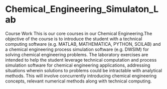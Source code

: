 # Chemical_Engineering_Simulaton_Lab
Course Work
This is our core courses in our Chemical Engineering.The objective of the course is to introduce the student with a technical computing software (e.g. MATLAB, MATHEMATICA, PYTHON, SCILAB) and a chemical engineering process simulation software (e.g. DWSIM) for solving chemical engineering problems.
The laboratory exercises are intended to help the student leverage technical computation and process simulation software for chemical engineering applications, addressing situations wherein solutions to problems could be intractable with analytical methods. This will involve concurrently introducing chemical engineering concepts, relevant numerical methods along with technical computing.

